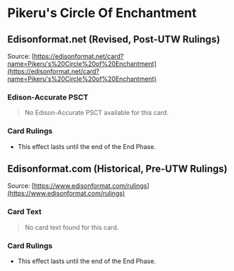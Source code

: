 # Pikeru's Circle Of Enchantment

## Edisonformat.net (Revised, Post-UTW Rulings)

Source: [https://edisonformat.net/card?name=Pikeru's%20Circle%20of%20Enchantment](https://edisonformat.net/card?name=Pikeru's%20Circle%20of%20Enchantment)

### Edison-Accurate PSCT

> No Edison-Accurate PSCT available for this card.

### Card Rulings

*   This effect lasts until the end of the End Phase.


## Edisonformat.com (Historical, Pre-UTW Rulings)

Source: [https://www.edisonformat.com/rulings](https://www.edisonformat.com/rulings)

### Card Text

> No card text found for this card.

### Card Rulings

*   This effect lasts until the end of the End Phase.


